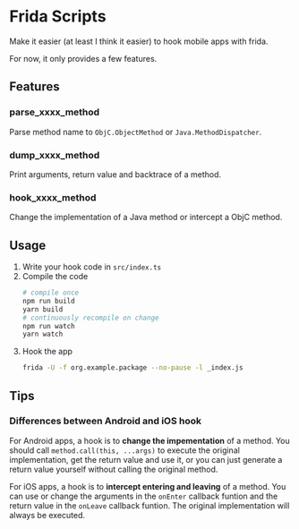 # Frida Scripts

Make it easier (at least I think it easier) to hook mobile apps with frida.

For now, it only provides a few features.

## Features

### parse_xxxx_method

Parse method name to `ObjC.ObjectMethod` or `Java.MethodDispatcher`.

### dump_xxxx_method

Print arguments, return value and backtrace of a method.

### hook_xxxx_method

Change the implementation of a Java method or intercept a ObjC method.

## Usage

1. Write your hook code in `src/index.ts`
1. Compile the code
    ```sh
    # compile once
    npm run build
    yarn build
    # continuously recompile on change
    npm run watch
    yarn watch
    ```
1. Hook the app
    ```sh
    frida -U -f org.example.package --no-pause -l _index.js
    ```

## Tips

### Differences between Android and iOS hook

For Android apps, a hook is to **change the impementation** of a method. You should call `method.call(this, ...args)` to execute the original implementation, get the return value and use it, or you can just generate a return value yourself without calling the original method.

For iOS apps, a hook is to **intercept entering and leaving** of a method. You can use or change the arguments in the `onEnter` callback funtion and the return value in the `onLeave` callback funtion. The original implementation will always be executed.